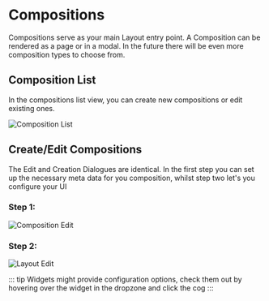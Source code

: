 # Compositions

Compositions serve as your main Layout entry point. A Composition can be rendered as a page or in a modal. In the future there will be even more composition types to choose from.

## Composition List

In the compositions list view, you can create new compositions or edit existing ones.

![Composition List](/graphics/workbench/compositions/list-dark.png)

## Create/Edit Compositions

The Edit and Creation Dialogues are identical. In the first step you can set up the necessary meta data for you composition, whilst step two let's you configure your UI

### Step 1:

![Composition Edit](/graphics/workbench/compositions/edit-dark.png)

### Step 2:

![Layout Edit](/graphics/workbench/compositions/layout-dark.png)

::: tip
Widgets might provide configuration options, check them out by hovering over the widget in the dropzone and click the cog
:::
